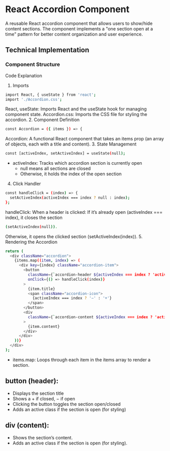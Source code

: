 # React Accordion Component

A reusable React accordion component that allows users to show/hide content sections. The component implements a "one section open at a time" pattern for better content organization and user experience.

## Technical Implementation

### Component Structure

Code Explanation
1. Imports
``` bash
import React, { useState } from 'react';
import './Accordion.css';
```
React, useState: Imports React and the useState hook for managing component state.
Accordion.css: Imports the CSS file for styling the accordion.
2. Component Definition
``` bash
const Accordion = ({ items }) => {
```
Accordion: A functional React component that takes an items prop (an array of objects, each with a title and content).
3. State Management
``` bash
const [activeIndex, setActiveIndex] = useState(null);
```
- activeIndex: Tracks which accordion section is currently open
  - null means all sections are closed
  - Otherwise, it holds the index of the open section
4. Click Handler
``` bash
const handleClick = (index) => {
  setActiveIndex(activeIndex === index ? null : index);
};
```

handleClick: When a header is clicked:
If it’s already open (activeIndex === index), it closes the section 
``` bash
(setActiveIndex(null)).
```
Otherwise, it opens the clicked section (setActiveIndex(index)).
5. Rendering the Accordion
``` bash
return (
  <div className="accordion">
    {items.map((item, index) => (
      <div key={index} className="accordion-item">
        <button
          className={`accordion-header ${activeIndex === index ? 'active' : ''}`}
          onClick={() => handleClick(index)}
        >
          {item.title}
          <span className="accordion-icon">
            {activeIndex === index ? '−' : '+'}
          </span>
        </button>
        <div
          className={`accordion-content ${activeIndex === index ? 'active' : ''}`}
        >
          {item.content}
        </div>
      </div>
    ))}
  </div>
);
```

- items.map: Loops through each item in the items array to render a section.

## button (header):
- Displays the section title
- Shows a + if closed, − if open
- Clicking the button toggles the section open/closed
- Adds an active class if the section is open (for styling)

## div (content):
- Shows the section’s content.
- Adds an active class if the section is open (for styling).
